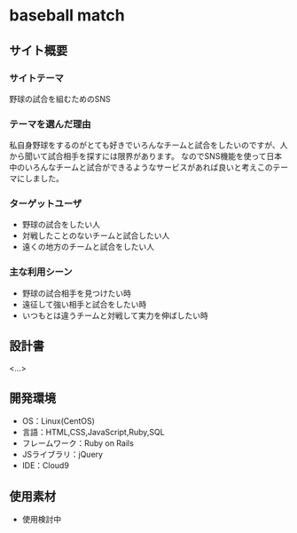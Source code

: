 # baseball match

## サイト概要
### サイトテーマ
野球の試合を組むためのSNS

### テーマを選んだ理由
私自身野球をするのがとても好きでいろんなチームと試合をしたいのですが、人から聞いて試合相手を探すには限界があります。
なのでSNS機能を使って日本中のいろんなチームと試合ができるようなサービスがあれば良いと考えこのテーマにしました。

### ターゲットユーザ
- 野球の試合をしたい人
- 対戦したことのないチームと試合したい人
- 遠くの地方のチームと試合をしたい人

### 主な利用シーン
- 野球の試合相手を見つけたい時
- 遠征して強い相手と試合をしたい時
- いつもとは違うチームと対戦して実力を伸ばしたい時

## 設計書
<...>

## 開発環境
- OS：Linux(CentOS)
- 言語：HTML,CSS,JavaScript,Ruby,SQL
- フレームワーク：Ruby on Rails
- JSライブラリ：jQuery
- IDE：Cloud9

## 使用素材
- 使用検討中